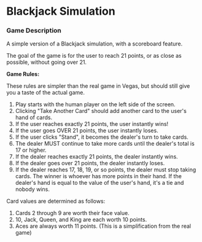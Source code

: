 # Blackjack Simulation

### Game Description

A simple version of a Blackjack simulation, with a scoreboard feature.

The goal of the game is for the user to reach 21 points, or as close as possible, without going over 21.



**Game Rules:**

These rules are simpler than the real game in Vegas, but should still
give you a taste of the actual game.

1. Play starts with the human player on the left side of the screen.
3. Clicking "Take Another Card" should add another card to the user's hand of cards.
4. If the user reaches exactly 21 points, the user instantly wins!
5. If the user goes OVER 21 points, the user instantly loses.
6. If the user clicks "Stand", it becomes the dealer's turn to take cards.
7. The dealer MUST continue to take more cards until the dealer's total is 17 or higher.
8. If the dealer reaches exactly 21 points, the dealer instantly wins.
9. If the dealer goes over 21 points, the dealer instantly loses.
10. If the dealer reaches 17, 18, 19, or so points, the dealer must stop taking cards.  The winner is whoever has more points in their hand. If the dealer's hand is equal to the value of the user's hand, it's a tie and nobody wins. 

Card values are determined as follows:

1. Cards 2 through 9 are worth their face value.
2. 10, Jack, Queen, and King are each worth 10 points.
3. Aces are always worth 11 points. (This is a simplification from the real game)

